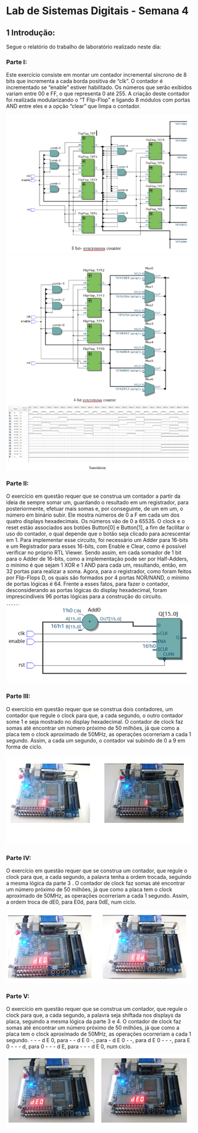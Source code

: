 # Lab de Sistemas Digitais - Semana 4

## 1 Introdução:
Segue o relatório do trabalho de laboratório realizado neste dia:

### Parte I:
Este exercício consiste em montar um contador incremental síncrono de 8 bits que incrementa a cada borda positiva de “clk”. O contador é incrementado se “enable” estiver habilitado. Os números que serão exibidos variam entre 00 e FF, o que representa 0 até 255. A criação deste contador foi realizada modularizando o “T Flip-Flop” e ligando 8 módulos com portas AND entre eles e a opção “clear” que limpa o contador.

<img src="/img1-1.png"> <br>
<img src="/img1-2.png"> <br>
<img src="/img1-3.png"> <br>

### Parte II:
O exercício em questão requer que se construa um contador a partir da ideia de sempre somar um, guardando o resultado em um registrador, para posteriormente, efetuar mais somas e, por conseguinte, de um em um, o número em binário subir. Ele mostra números de 0 a F em cada um dos quatro displays hexadecimais. Os números vão de 0 a 65535. O clock e o reset estão associados aos botões Button[0] e Button[1], a fim de facilitar o uso do contador, o qual depende que o botão seja clicado para acrescentar em 1. Para implementar esse circuito, foi necessário um Adder para 16-bits e um  Registrador para esses 16-bits, com Enable e Clear, como é possível verificar no próprio RTL Viewer.  Sendo assim, em cada somador de 1 bit para o Adder de 16-bits, como a implementação pode ser por Half-Adders, o mínimo é que sejam 1 XOR e 1 AND para cada um, resultando, então, em 32 portas para realizar a soma. Agora, para o registrador, como foram feitos por Flip-Flops D, os quais são formados por 4 portas NOR/NAND, o mínimo de portas lógicas é 64. Frente a esses fatos, para fazer o contador, desconsiderando as portas lógicas do display hexadecimal, foram imprescindíveis 96 portas lógicas para a construção do circuito.

<img src="/img2-1.png">

### Parte III:
O exercício em questão requer que se construa dois contadores, um contador que regule o clock para que, a cada segundo, o outro contador some 1 e seja mostrado no display hexadecimal. O contador de clock faz somas até encontrar um número próximo de 50 milhões, já que como a placa tem o clock aproximado de 50MHz, as operações ocorreriam a cada 1 segundo. Assim, a cada um segundo, o contador vai subindo de 0 a 9 em forma de ciclo.

<img src="/img3-1.png">

### Parte IV:
O exercício em questão requer que se construa um contador, que regule o clock para que, a cada segundo, a palavra tenha a ordem trocada, seguindo a mesma lógica da parte 3 . O contador de clock faz somas até encontrar um número próximo de 50 milhões, já que como a placa tem o clock aproximado de 50MHz, as operações ocorreriam a cada 1 segundo. Assim, a ordem troca de dE0, para E0d, para 0dE, num ciclo.

<img src="/img4-1.png">

### Parte V:
O exercício em questão requer que se construa um contador, que regule o clock para que, a cada segundo, a palavra seja shiftada nos displays da placa, seguindo a mesma lógica da parte 3 e 4. O contador de clock faz somas até encontrar um número próximo de 50 milhões, já que como a placa tem o clock aproximado de 50MHz, as operações ocorreriam a cada 1 segundo. - - - d E 0, para - - d E 0 -, para - d E 0 - -, para d E 0 - - -, para E 0 - - - d, para 0 - - - d E, para - - - d E 0, num ciclo.

<img src="/img5-1.png">
